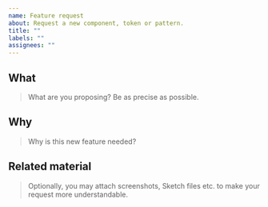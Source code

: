 ```yaml
---
name: Feature request
about: Request a new component, token or pattern.
title: ""
labels: ""
assignees: ""
---
```


## What

> What are you proposing? Be as precise as possible.

## Why

> Why is this new feature needed?

## Related material

> Optionally, you may attach screenshots, Sketch files etc. to make your request more understandable.
